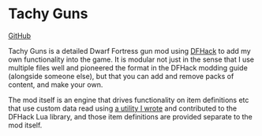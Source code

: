 # Tachy Guns

[GitHub](https://github.com/wolfboyft/tachy-guns)

Tachy Guns is a detailed Dwarf Fortress gun mod using [DFHack](https://github.com/DFHack/dfhack) to add my own functionality into the game.
It is modular not just in the sense that I use multiple files well and pioneered the format in the DFHack modding guide (alongside someone else), but that you can add and remove packs of content, and make your own.

The mod itself is an engine that drives functionality on item definitions etc that use custom data read using [a utility I wrote](https://github.com/DFHack/dfhack/blob/develop/library/lua/custom-raw-tokens.lua) and contributed to the DFHack Lua library, and those item definitions are provided separate to the mod itself.
